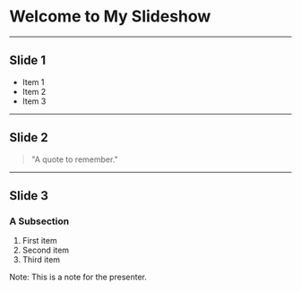 # Welcome to My Slideshow

---

## Slide 1

- Item 1
- Item 2
- Item 3

---

## Slide 2

> "A quote to remember."

---

## Slide 3

### A Subsection

1. First item
2. Second item
3. Third item

Note: This is a note for the presenter.
